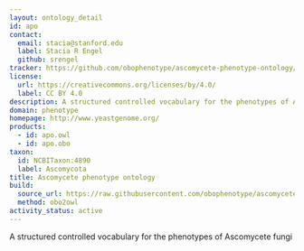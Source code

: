 ```yaml
---
layout: ontology_detail
id: apo
contact:
  email: stacia@stanford.edu
  label: Stacia R Engel
  github: srengel
tracker: https://github.com/obophenotype/ascomycete-phenotype-ontology/issues
license:
  url: https://creativecommons.org/licenses/by/4.0/
  label: CC BY 4.0
description: A structured controlled vocabulary for the phenotypes of Ascomycete fungi
domain: phenotype
homepage: http://www.yeastgenome.org/
products:
  - id: apo.owl
  - id: apo.obo
taxon:
  id: NCBITaxon:4890
  label: Ascomycota
title: Ascomycete phenotype ontology
build:
  source_url: https://raw.githubusercontent.com/obophenotype/ascomycete-phenotype-ontology/master/apo.obo
  method: obo2owl
activity_status: active
---
```


A structured controlled vocabulary for the phenotypes of Ascomycete fungi
